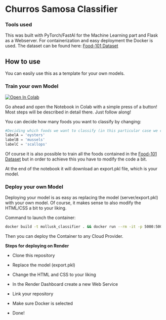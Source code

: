 # Churros Samosa Classifier

### Tools used

This was built with PyTorch/FastAI for the Machine Learning part and Flask as a Webserver. For containerization and easy deployment the Docker is used. The dataset can be found here: [Food-101 Dataset](https://data.vision.ee.ethz.ch/cvl/datasets_extra/food-101/)

## How to use

You can easily use this as a template for your own models.

### Train your own Model

[![Open In Colab](https://colab.research.google.com/assets/colab-badge.svg)](https://colab.research.google.com/drive/1zTdWPOzHRpswD_Lwh8a6ih4kYw7x07lw#scrollTo=0AMIzfKS_Fq7)

Go ahead and open the Notebook in Colab with a simple press of a button! Most steps will be described in detail there. Just follow along!

You can decide how many foods you want to classify by changing:

```python
#Deciding which foods we want to classify (in this particular case we classify 3 foods)
labelA = 'oysters'
labelB = 'mussels'
labelC = 'scallops'
```

Of course it is also possible to train all the foods contained in the [Food-101 Dataset](https://data.vision.ee.ethz.ch/cvl/datasets_extra/food-101/) but in order to achieve this you have to modify the code a bit.

At the end of the notebook it will download an export.pkl file, which is your model. 

### Deploy your own Model

Deploying your model is as easy as replacing the model (server/export.pkl) with your own model. Of course, it makes sense to also modify the HTML/CSS a bit to your liking.

Command to launch the container:
```bash
docker build -t mollusk_classifier . && docker run --rm -it -p 5000:5000 mollusk_classifier
```

Then you can deploy the Container to any Cloud Provider.


**Steps for deploying on Render**

- Clone this repository 

- Replace the model (export.pkl)

- Change the HTML and CSS to your liking

- In the Render Dashboard create a new Web Service

- Link your repository

- Make sure Docker is selected

- Done!
